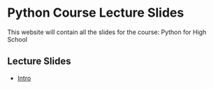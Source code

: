 # Python Course Lecture Slides

This website will contain all the slides for the course: Python for High School 

## Lecture Slides

- [Intro](/python-course/01-intro)
